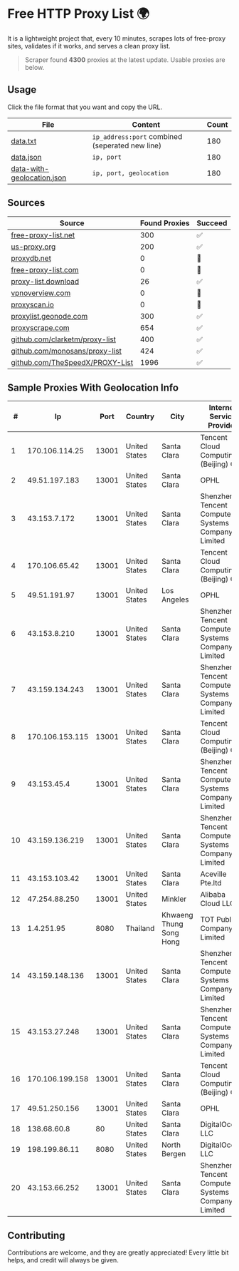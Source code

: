 
# Free HTTP Proxy List 🌍

It is a lightweight project that, every 10 minutes, scrapes lots of free-proxy sites, validates if it works, and serves a clean proxy list.


> Scraper found **4300** proxies at the latest update. Usable proxies are below.

## Usage

Click the file format that you want and copy the URL.


|File|Content|Count|
|----|-------|-----|
|[data.txt](https://raw.githubusercontent.com/themiralay/Proxy-List-World/master/data.txt)|`ip_address:port` combined (seperated new line)|180|
|[data.json](https://raw.githubusercontent.com/themiralay/Proxy-List-World/master/data.json)|`ip, port`|180|
|[data-with-geolocation.json](https://raw.githubusercontent.com/themiralay/Proxy-List-World/master/data-with-geolocation.json)|`ip, port, geolocation`|180|

## Sources

|Source|Found Proxies|Succeed|
|------|-------------|-------|
|[free-proxy-list.net](https://free-proxy-list.net)|300|✅|
|[us-proxy.org](https://www.us-proxy.org)|200|✅|
|[proxydb.net](http://proxydb.net)|0|🚫|
|[free-proxy-list.com](https://free-proxy-list.com/?page=&port=&type%5B%5D=http&type%5B%5D=https&up_time=0&search=Search)|0|🚫|
|[proxy-list.download](https://www.proxy-list.download/HTTP)|26|✅|
|[vpnoverview.com](https://vpnoverview.com/privacy/anonymous-browsing/free-proxy-servers)|0|🚫|
|[proxyscan.io](https://www.proxyscan.io)|0|🚫|
|[proxylist.geonode.com](https://proxylist.geonode.com/api/proxy-list?limit=300&page=1&sort_by=lastChecked&sort_type=desc&protocols=http,https)|300|✅|
|[proxyscrape.com](https://api.proxyscrape.com/v2/?request=displayproxies&protocol=http&timeout=10000&country=all&ssl=all&anonymity=all)|654|✅|
|[github.com/clarketm/proxy-list](https://raw.githubusercontent.com/clarketm/proxy-list/master/proxy-list-raw.txt)|400|✅|
|[github.com/monosans/proxy-list](https://raw.githubusercontent.com/monosans/proxy-list/main/proxies/http.txt)|424|✅|
|[github.com/TheSpeedX/PROXY-List](https://raw.githubusercontent.com/TheSpeedX/PROXY-List/master/http.txt)|1996|✅|


## Sample Proxies With Geolocation Info

|#|Ip|Port|Country|City|Internet Service Provider|
|-|--|----|-------|----|-------------------------|
|1|170.106.114.25|13001|United States|Santa Clara|Tencent Cloud Computing (Beijing) Co|
|2|49.51.197.183|13001|United States|Santa Clara|OPHL|
|3|43.153.7.172|13001|United States|Santa Clara|Shenzhen Tencent Computer Systems Company Limited|
|4|170.106.65.42|13001|United States|Santa Clara|Tencent Cloud Computing (Beijing) Co|
|5|49.51.191.97|13001|United States|Los Angeles|OPHL|
|6|43.153.8.210|13001|United States|Santa Clara|Shenzhen Tencent Computer Systems Company Limited|
|7|43.159.134.243|13001|United States|Santa Clara|Shenzhen Tencent Computer Systems Company Limited|
|8|170.106.153.115|13001|United States|Santa Clara|Tencent Cloud Computing (Beijing) Co|
|9|43.153.45.4|13001|United States|Santa Clara|Shenzhen Tencent Computer Systems Company Limited|
|10|43.159.136.219|13001|United States|Santa Clara|Shenzhen Tencent Computer Systems Company Limited|
|11|43.153.103.42|13001|United States|Santa Clara|Aceville Pte.ltd|
|12|47.254.88.250|13001|United States|Minkler|Alibaba Cloud LLC|
|13|1.4.251.95|8080|Thailand|Khwaeng Thung Song Hong|TOT Public Company Limited|
|14|43.159.148.136|13001|United States|Santa Clara|Shenzhen Tencent Computer Systems Company Limited|
|15|43.153.27.248|13001|United States|Santa Clara|Shenzhen Tencent Computer Systems Company Limited|
|16|170.106.199.158|13001|United States|Santa Clara|Tencent Cloud Computing (Beijing) Co|
|17|49.51.250.156|13001|United States|Santa Clara|OPHL|
|18|138.68.60.8|80|United States|Santa Clara|DigitalOcean, LLC|
|19|198.199.86.11|8080|United States|North Bergen|DigitalOcean, LLC|
|20|43.153.66.252|13001|United States|Santa Clara|Shenzhen Tencent Computer Systems Company Limited|



## Contributing

Contributions are welcome, and they are greatly appreciated! Every
little bit helps, and credit will always be given.

